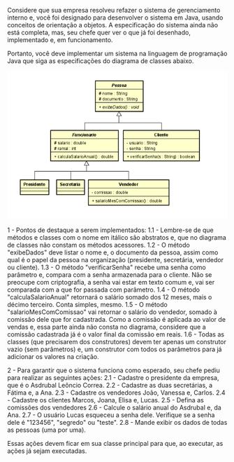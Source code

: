 Considere que sua empresa resolveu refazer o sistema de gerenciamento interno e, você foi designado para desenvolver o sistema em Java, usando conceitos de orientação a objetos. A especificação do sistema ainda não está completa, mas, seu chefe quer ver o que já foi desenhado, implementado e, em funcionamento.

Portanto, você deve implementar um sistema na linguagem de programação Java que siga as especificações do diagrama de classes abaixo.

![Diagram](src/Mapa/img.png)
 
1 - Pontos de destaque a serem implementados:
1.1 - Lembre-se de que métodos e classes com o nome em itálico são abstratos e, que no diagrama de classes não constam os métodos acessores.
1.2 - O método "exibeDados" deve listar o nome e, o documento da pessoa, assim como qual é o papel da pessoa na organização (presidente, secretária, vendedor ou cliente).
1.3 - O método "verificarSenha" recebe uma senha como parâmetro e, compara com a senha armazenada para o cliente. Não se preocupe com criptografia, a senha vai estar em texto comum e, vai ser comparada com a que for passada com parâmetro.
1.4 - O método "calculaSalarioAnual" retornará o salário somado dos 12 meses, mais o décimo terceiro. Conta simples, mesmo.
1.5 - O método "salarioMesComComissao" vai retornar o salário do vendedor, somado à comissão dele que for cadastrada. Como a comissão é aplicada ao valor de vendas e, essa parte ainda não consta no diagrama, considere que a comissão cadastrada já é o valor final da comissão em reais.
1.6 - Todas as classes (que precisarem dos construtores) devem ter apenas um construtor vazio (sem parâmetros) e, um construtor com todos os parâmetros para já adicionar os valores na criação.
 
2 - Para garantir que o sistema funciona como esperado, seu chefe pediu para realizar as seguintes ações:
2.1 - Cadastre o presidente da empresa, que é o Asdrubal Leôncio Correa.
2.2 - Cadastre as duas secretárias, a Fátima e, a Ana.
2.3 - Cadastre os vendedores João, Vanessa e, Carlos.
2.4 - Cadastre os clientes Marcos, Joana, Elisa e, Lucas.
2.5 - Defina as comissões dos vendedores
2.6 - Calcule o salário anual do Asdrubal e, da Ana.
2.7 - O usuário Lucas esqueceu a senha dele. Verifique se a senha dele é "123456", "segredo" ou "teste".
2.8 - Mande exibir os dados de todas as pessoas (uma por uma).
 
Essas ações devem ficar em sua classe principal para que, ao executar, as ações já sejam executadas.
 
